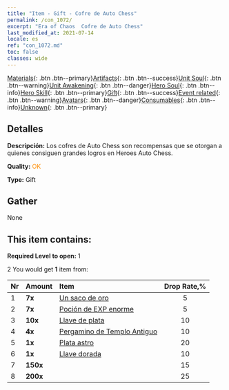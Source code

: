 ```yaml
---
title: "Item - Gift - Cofre de Auto Chess"
permalink: /con_1072/
excerpt: "Era of Chaos  Cofre de Auto Chess"
last_modified_at: 2021-07-14
locale: es
ref: "con_1072.md"
toc: false
classes: wide
---
```

 [Materials](/ItemsES/){: .btn .btn--primary}[Artifacts](/ItemsES/Artifacts/){: .btn .btn--success}[Unit Soul](/ItemsES/UnitSoul/){: .btn .btn--warning}[Unit Awakening](/ItemsES/UnitAwakening/){: .btn .btn--danger}[Hero Soul](/ItemsES/HeroSoul/){: .btn .btn--info}[Hero Skill](/ItemsES/HeroSkill/){: .btn .btn--primary}[Gift](/ItemsES/Gift/){: .btn .btn--success}[Event related](/ItemsES/Events/){: .btn .btn--warning}[Avatars](/ItemsES/Avatars/){: .btn .btn--danger}[Consumables](/ItemsES/Consumables/){: .btn .btn--info}[Unknown](/ItemsES/Unknown/){: .btn .btn--primary}

## Detalles
 **Descripción:** Los cofres de Auto Chess son recompensas que se otorgan a quienes consiguen grandes logros en Heroes Auto Chess.

 **Quality:** <span style="color: #FF8C00">OK</span>

 **Type:** Gift

## Gather

  None

## This item contains:

 **Required Level to open:** 1

 2 You would get **1** item  from:

  | Nr | Amount |     Item    | Drop Rate,% |
  |:---|:-------|:------------|:---------:|
  | 1 |  **7x** | [Un saco de oro](/ItemsES/con_714/) | 5 | 
  | 2 |  **7x** | [Poción de EXP enorme](/ItemsES/con_703/) | 5 | 
  | 3 |  **10x** | [Llave de plata](/ItemsES/con_693/) | 10 | 
  | 4 |  **4x** | [Pergamino de Templo Antiguo](/ItemsES/con_697/) | 10 | 
  | 5 |  **1x** | [Plata astro](/ItemsES/con_969/) | 20 | 
  | 6 |  **1x** | [Llave dorada](/ItemsES/con_783/) | 10 | 
  | 7 |  **150x** | <i class="fas fa-gem"/> | 15 | 
  | 8 |  **200x** | <i class="fas fa-gem"/> | 25 | 
